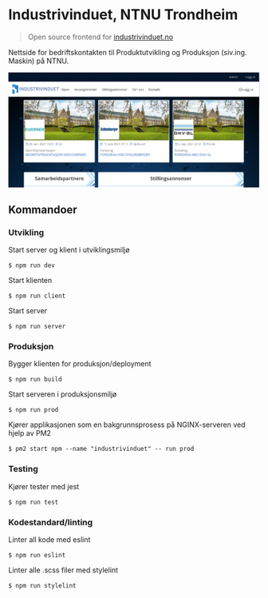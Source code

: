 # Industrivinduet, NTNU Trondheim
> Open source frontend for [industrivinduet.no](https://industrivinduet.no)

Nettside for bedriftskontakten til Produktutvikling og Produksjon (siv.ing. Maskin) på NTNU.

![Industrivinduet mockup](https://github.com/simenkristoff/industrivinduet/blob/main/mockup.jpg)

## Kommandoer
### Utvikling
Start server og klient i utviklingsmiljø

```node
$ npm run dev
```

Start klienten


```node
$ npm run client
```

Start server

```node
$ npm run server
```


### Produksjon
Bygger klienten for produksjon/deployment
```node
$ npm run build
```

Start serveren i produksjonsmiljø
```node
$ npm run prod
```

Kjører applikasjonen som en bakgrunnsprosess på NGINX-serveren ved hjelp av PM2
```node
$ pm2 start npm --name "industrivinduet" -- run prod
```

### Testing
Kjører tester med jest
```node
$ npm run test
```

### Kodestandard/linting
Linter all kode med eslint
```node
$ npm run eslint
```

Linter alle .scss filer med stylelint
```node
$ npm run stylelint
```

